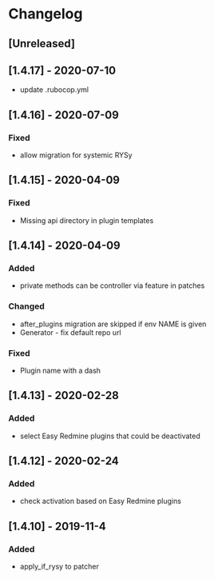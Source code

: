 # Changelog

## [Unreleased]
## [1.4.17] - 2020-07-10
- update .rubocop.yml
## [1.4.16] - 2020-07-09
### Fixed
- allow migration for systemic RYSy

## [1.4.15] - 2020-04-09
### Fixed
- Missing api directory in plugin templates
## [1.4.14] - 2020-04-09
### Added
- private methods can be controller via feature in patches
### Changed
- after_plugins migration are skipped if env NAME is given
- Generator - fix default repo url
### Fixed
- Plugin name with a dash
## [1.4.13] - 2020-02-28
### Added
- select Easy Redmine plugins that could be deactivated
## [1.4.12] - 2020-02-24
### Added
- check activation based on Easy Redmine plugins
## [1.4.10] - 2019-11-4
### Added
- apply_if_rysy to patcher
